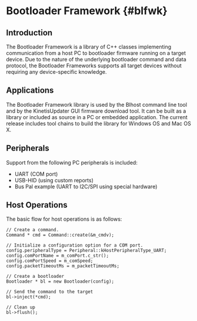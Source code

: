 Bootloader Framework {#blfwk}
=====

Introduction
-----
The Bootloader Framework is a library of C++ classes implementing communication from a host PC to bootloader firmware running on a target device. Due to the nature of the underlying bootloader command and data protocol, the Bootloader Frameworks supports all target devices without requiring any device-specific knowledge.

Applications
-----
The Bootloader Framework library is used by the Blhost command line tool and by the KinetisUpdater GUI firmware download tool. It can be built as a library or included as source in a PC or embedded application. The current release includes tool chains to build the library for Windows OS and Mac OS X.

Peripherals
-----
Support from the following PC peripherals is included:

- UART (COM port)
- USB-HID (using custom reports)
- Bus Pal example (UART to I2C/SPI using special hardware)

Host Operations
-----
The basic flow for host operations is as follows:

~~~~~{.c}
// Create a command.
Command * cmd = Command::create(&m_cmdv);

// Initialize a configuration option for a COM port.
config.peripheralType = Peripheral::kHostPeripheralType_UART;
config.comPortName = m_comPort.c_str();
config.comPortSpeed = m_comSpeed;
config.packetTimeoutMs = m_packetTimeoutMs;

// Create a bootloader
Bootloader * bl = new Bootloader(config);

// Send the command to the target
bl->inject(*cmd);

// Clean up
bl->flush();
~~~~~
